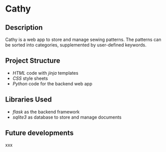 # Cathy

## Description
Cathy is a web app to store and manage sewing patterns. The patterns can be
sorted into categories, supplemented by user-defined keywords. 

## Project Structure
* *HTML* code with *jinja* templates
* *CSS* style sheets
* *Python* code for the backend web app

## Libraries Used
* *flask* as the backend framework
* *sqlite3* as database to store and manage documents

## Future developments
xxx
